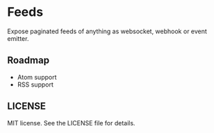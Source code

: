 # Feeds

Expose paginated feeds of anything as websocket, webhook or event emitter.

## Roadmap

* Atom support
* RSS support

## LICENSE

MIT license. See the LICENSE file for details.
